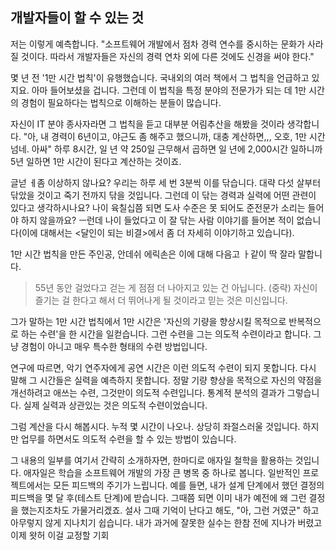 ## 개발자들이 할 수 있는 것
저는 이렇게 예측합니다. "소프트웨어 개발에서 점차 경력 연수를 중시하는 문화가 사라질 것이다. 따라서 개발자들은 자신의 경력 연차 외에 다른 것에도 신경을 써야 한다."

몇 년 전 '1만 시간 법칙'이 유행했습니다. 국내외의 여러 책에서 그 법칙을 언급하고 있지요. 아마 들어보셨을 겁니다. 그런데 이 법칙을 특정 분야의 전문가가 되는 데 1만 시간의 경험이 필요하다는 법칙으로 이해하는 분들이 많습니다.

자신이 IT 분야 종사자라면 그 법칙을 듣고 대부분 어림추산을 해봤을 것이라 생각합니다. "아, 내 경력이 6년이고, 야근도 좀 해주고 했으니까, 대충 계산하면,,, 오호, 1만 시간 넘네. 아싸" 하루 8시간, 일 년 약 250일 근무해서 곱하면 일 년에 2,000시간 일하니까 5년 일하면 1만 시간이 된다고 계산하는 것이죠.

글넏 ㅔ좀 이상하지 않나요? 우리는 하루 세 번 3분씩 이를 닦습니다. 대략 다섯 살부터 닦았을 것이고 죽기 전까지 닦을 것입니다. 그런데  이 닦는 경력과 실력에 어떤 관련이 있다고 생각하시나요? 나이 육칠십쯤 되면 도사 수준은 못 되어도 준전문가 소리는 들어야 하지 않을까요? ㅡ런데 나이 들었다고 이 잘 닦는 사람 이야기를 들어본 적이 없습니다(이에 대해서는 <달인이 되는 비결>에서 좀 더 자세히 이야기하고 있습니다).

1만 시간 법칙을 만든 주인공, 안데쉬 에릭손은 이에 대해 다음고 ㅏ같이 딱 잘라 말합니다.

> 55년 동안 걸었다고 걷는 게 점점 더 나아지고 있는 건 아닙니다. (중략) 자신이 즐기는 걸 한다고 해서 더 뛰어나게 될 것이라고 믿는 것은 미신입니다.

그가 말하는 1만 시간 법칙에서 1만 시간은 '자신의 기량을 향상시킬 목적으로 반복적으로 하는 수련'을 한 시간을 일컫습니다. 그런 수련을 그는 의도적 수련이라고 합니다. 그냥 경험이 아니고 매우 특수한 형태의 수련 방법입니다.

연구에 따르면, 악기 연주자에게 공연 시간은 이런 의도적 수련이 되지 못합니다. 다시 말해 그 시간들은 실력을 예측하지 못합니다. 정말 기량 향상을 목적으로 자신의 약점을 개선하려고 애쓰는 수련, 그것만이 의도적 수련입니다. 통계적 분석의 결과가 그렇습니다. 실제 실력과 상관있는 것은 의도적 수련이었습니다.

그럼 계산을 다시 해봅시다. 누적 몇 시간이 나오나. 상당히 좌절스러울 것입니다. 하지만 업무를 하면서도 의도적 수련을 할 수 있는 방법이 있습니다.

그 내용의 일부를 여기서 간략히 소개하자면, 한마디로 애자일 철학을 활용하는 것입니다. 애자일은 학습을 소프트웨어 개발의 가장 큰 병목 중 하나로 봅니다. 일반적인 프로젝트에서는 모든 피드백의 주기가 느립니다. 예를 들면, 내가 설계 단계에서 했던 결정의 피드백을 몇 달 후(테스트 단계)에 받습니다. 그때쯤 되면 이미 내가 예전에 왜 그런 결정을 했는지조차도 가물거리겠죠. 설사 그때 기억이 난다고 해도, "아, 그런 거였군" 하고 아무렇지 않게 지나치기 쉽습니다. 내가 과거에 잘못한 실수는 한참 전에 지나가 버렸고 이제 왓허 이걸 교정할 기회